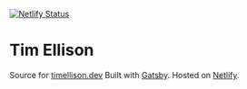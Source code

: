 [![Netlify Status](https://api.netlify.com/api/v1/badges/207f26e9-28de-4492-8fd0-8185f93f217f/deploy-status)](https://app.netlify.com/sites/naughty-haibt-12af33/deploys)

# Tim Ellison
Source for [timellison.dev](https://www.timellison.dev/)
Built with [Gatsby](https://www.gatsbyjs.org/). 
Hosted on [Netlify](https://www.netlify.com/).
